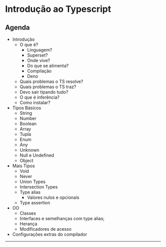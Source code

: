 # Introdução ao Typescript

## Agenda

- Introdução
    - O que é?
        - Linguagem?
        - Superset?
        - Onde vive?
        - Do que se alimenta?
        - Compilação
        - Deno
    - Quais problemas o TS resolve?
    - Quais problemas o TS traz?
    - Devo sair tipando tudo?
    - O que é inferência?
    - Como instalar?
- Tipos Básicos
    - String
    - Number
    - Boolean
    - Array
    - Tupla
    - Enum
    - Any
    - Unknown
    - Null e Undefined
    - Object
- Mais Tipos
    - Void
    - Never
    - Union Types
    - Intersection Types
    - Type alias
        - Valores nulos e opcionais
    - Type assertion
- OO
    - Classes
    - Interfaces e semelhanças com type alias;
    - Herança
    - Modificadores de acesso
- Configurações extras do compilador

---